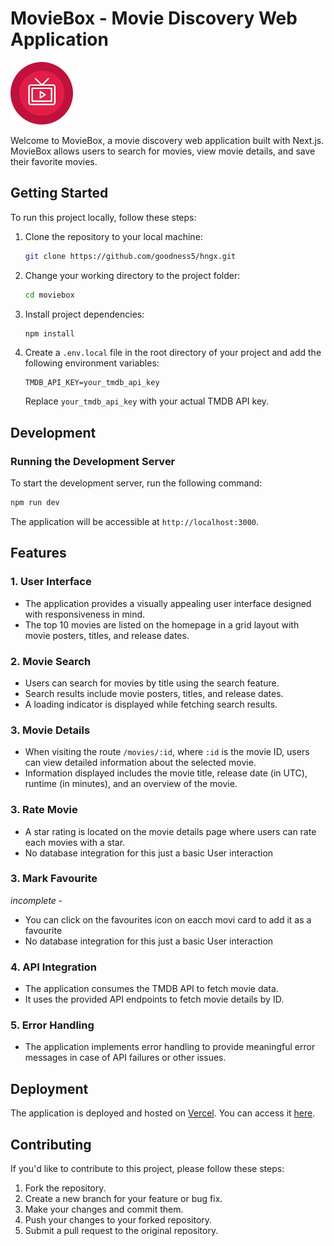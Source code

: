 # MovieBox - Movie Discovery Web Application

![MovieBox Logo](./public/logo.svg)

Welcome to MovieBox, a movie discovery web application built with Next.js. MovieBox allows users to search for movies, view movie details, and save their favorite movies.

## Getting Started

To run this project locally, follow these steps:

1. Clone the repository to your local machine:

   ```bash
   git clone https://github.com/goodness5/hngx.git
   ```

2. Change your working directory to the project folder:

   ```bash
   cd moviebox
   ```

3. Install project dependencies:

   ```bash
   npm install
   ```

4. Create a `.env.local` file in the root directory of your project and add the following environment variables:

   ```env
   TMDB_API_KEY=your_tmdb_api_key
   ```

   Replace `your_tmdb_api_key` with your actual TMDB API key.

## Development

### Running the Development Server

To start the development server, run the following command:

```bash
npm run dev
```

The application will be accessible at `http://localhost:3000`.

## Features

### 1. User Interface

- The application provides a visually appealing user interface designed with responsiveness in mind.
- The top 10 movies are listed on the homepage in a grid layout with movie posters, titles, and release dates.

### 2. Movie Search

- Users can search for movies by title using the search feature.
- Search results include movie posters, titles, and release dates.
- A loading indicator is displayed while fetching search results.

### 3. Movie Details

- When visiting the route `/movies/:id`, where `:id` is the movie ID, users can view detailed information about the selected movie.
- Information displayed includes the movie title, release date (in UTC), runtime (in minutes), and an overview of the movie.

### 3. Rate Movie

- A star rating is located on the movie details page where users can rate each movies with a star.
- No database integration for this just a  basic User interaction

### 3. Mark Favourite

 *incomplete* -

- You can click on the favourites icon on eacch movi card to add it as a favourite
- No database integration for this just a  basic User interaction

### 4. API Integration

- The application consumes the TMDB API to fetch movie data.
- It uses the provided API endpoints to fetch movie details by ID.

### 5. Error Handling

- The application implements error handling to provide meaningful error messages in case of API failures or other issues.

## Deployment

The application is deployed and hosted on  [Vercel](https://www.netlify.com/). You can access it [here](https://hngxmoviebox.vercel.app/).

## Contributing

If you'd like to contribute to this project, please follow these steps:

1. Fork the repository.
2. Create a new branch for your feature or bug fix.
3. Make your changes and commit them.
4. Push your changes to your forked repository.
5. Submit a pull request to the original repository.
